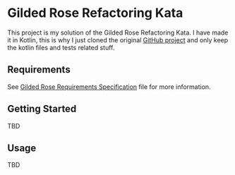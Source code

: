 # Gilded Rose Refactoring Kata

This project is my solution of the Gilded Rose Refactoring Kata. 
I have made it in Kotlin, this is why I just cloned the original [GitHub project](https://github.com/emilybache/GildedRose-Refactoring-Kata) and only keep the kotlin files and tests related stuff.

## Requirements
See [Gilded Rose Requirements Specification](GildedRoseRequirements.md) file for more information.

## Getting Started
TBD

## Usage
TBD

